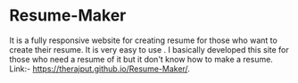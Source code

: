 # Resume-Maker
It is a fully responsive website for creating resume for those who want to create their resume.
It is very easy to use .
I basically developed this site for those who need a resume of it but it don't know how to make a resume.
Link:- https://therajput.github.io/Resume-Maker/.
